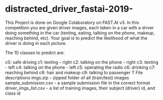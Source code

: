 # distracted_driver_fastai-2019-
This Project is done on Google Colaboratory on FAST.AI v3.
In this competition you are given driver images, each taken in a car with a driver doing something in the car (texting, eating, talking on the phone, makeup, reaching behind, etc). Your goal is to predict the likelihood of what the driver is doing in each picture. 


The 10 classes to predict are:

c0: safe driving
c1: texting - right
c2: talking on the phone - right
c3: texting - left
c4: talking on the phone - left
c5: operating the radio
c6: drinking
c7: reaching behind
c8: hair and makeup
c9: talking to passenger
T
File descriptions
imgs.zip - zipped folder of all (train/test) images
sample_submission.csv - a sample submission file in the correct format
driver_imgs_list.csv - a list of training images, their subject (driver) id, and class id
